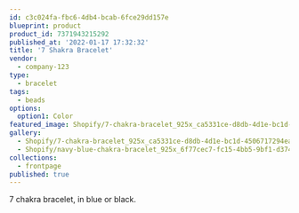 ```yaml
---
id: c3c024fa-fbc6-4db4-bcab-6fce29dd157e
blueprint: product
product_id: 7371943215292
published_at: '2022-01-17 17:32:32'
title: '7 Shakra Bracelet'
vendor:
  - company-123
type:
  - bracelet
tags:
  - beads
options:
  option1: Color
featured_image: Shopify/7-chakra-bracelet_925x_ca5331ce-d8db-4d1e-bc1d-4506717294ea.jpg
gallery:
  - Shopify/7-chakra-bracelet_925x_ca5331ce-d8db-4d1e-bc1d-4506717294ea.jpg
  - Shopify/navy-blue-chakra-bracelet_925x_6f77cec7-fc15-4bb5-9bf1-d37460b08a89.jpg
collections:
  - frontpage
published: true
---
```

<p>7 chakra bracelet, in blue or black.</p>